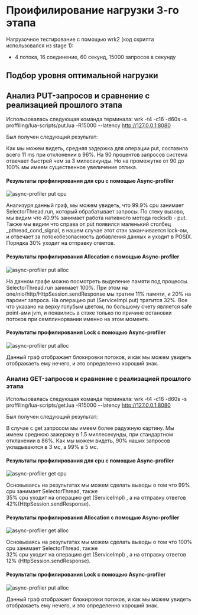 # Проифилирование нагрузки 3-го этапа
Нагрузочное тестирование с помощью wrk2 (код скрипта использовался из stage 1):
- 4 потока, 16 соединение, 60 секунд, 15000 запросов в секунду

## Подбор уровня оптимальной нагрузки


## Анализ PUT-запросов и сравнение с реализацией прошлого этапа

Использовалась следующая команда терминала:
wrk -t4 -c16 -d60s -s proffiling/lua-scripts/put.lua -R15000 --latency http://127.0.0.1:8080

Был получен следующий результат:
     

Как мы можем видеть, средняя задержка для операции put, составила всего 11 ms при отклонении
в 96%. На 90 процентов запросов система отвечает быстрей чем за 3 милесекунды. Но на промежутке
от 90 до 100% мы имеем существенное увеличение отлика.

#### Результаты профилирования для cpu с помощью Async-profiler

![async-profiler put cpu](flamegraphs/put_cpu.svg)

Анализуря данный граф, мы можем увидеть, что 99.9% cpu занимает SelectorThread.run, который обрабатывает
запросы. По стеку вызово, мы видим что 40.9% занимает работа нативного метода rocksdb - put. Также 
мы видим что справа от put появился маленький столбец _pthread_cond_signal, в нашем случае этот стэк
заканчивается lock-ом, и отвечает за потокобезопасность добавления данных и уходит в POSIX. Порядка
 30% уходит на отправку ответов.  

#### Результаты профилирования Allocation с помощью Async-profiler

![async-profiler put alloc](flamegraphs/put_alloc.svg)

На данном графе можно посмотреть выделение памяти под процессы. SelectorThread.run занимает 100%.
При этом на one/nio/http/HttpSession.sendResponse мы тратим 11% памяти, и 20% на парсинг запроса.
На операцию put (ServiceImpl.put) тратится 32%. Все что указано на верху голубым цветом, по большому счету является safe point-ами jvm, и появились 
в стэке только по причине остановки потоков при семплинорвании именно на этом моменте.
 
#### Результаты профилирования Lock с помощью Async-profiler
 
 ![async-profiler put alloc](flamegraphs/put_lock.svg)

Данный граф отображает блокировки потоков, и как мы можем увидеть отображаеть ему нечего, и это 
определенно хороший знак.
 
 ### Анализ GET-запросов и сравнение с реализацией прошлого этапа
 Использовалась следующая команда терминала:
 wrk -t4 -c16 -d60s -s proffiling/lua-scripts/get.lua -R15000 --latency http://127.0.0.1:8080
 
 Был получен следующий результат:
   
 
 В случае с get запросом мы имеем более радужную картину. Мы имеем среднюю зажерэку в 1.5 
 миллесекунды, при стандартном откланении в 86%. Как мы можем видеть, 90% наших запросов 
 укладываются в 3 мс, а 99% в 5 мс.
 
  #### Результаты профилирования для cpu с помощью Async-profiler
   
 ![async-profiler get cpu](flamegraphs/get_cpu.svg)
 
 Основываясь на результатах мы можем сделать выводы о том что 99% cpu занимает SelectorThread, также  
 35% cpu уходит на операцию get (ServiceImpl) , а на отправку ответов 42%(HttpSession.sendResponse).
 
 #### Результаты профилирования Allocation с помощью Async-profiler
 
 ![async-profiler get alloc](flamegraphs/get_alloc.svg)
 
 Основываясь на результатах мы можем сделать выводы о том что 100% cpu занимает SelectorThread, также  
 32% cpu уходит на операцию get (ServiceImpl) , а на отправку ответов 12% (HttpSession.sendResponse).

#### Результаты профилирования Lock с помощью Async-profiler
 
 ![async-profiler put alloc](flamegraphs/get_lock.svg)

Данный граф отображает блокировки потоков, и как мы можем увидеть отображаеть ему нечего, и это 
определенно хороший знак.
